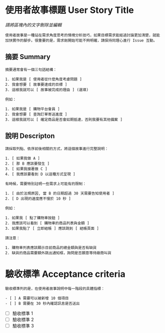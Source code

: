 # 使用者故事標題 User Story Title

*請將區塊內的文字刪除並編輯*

```
使用者故事是一種站在需求角度思考的情境分析技巧，如果目標需求能經過討論更加清楚，就能加快實作的腳步。很重要的是，需求剛開始可能不夠明確，請保持同理心進行 Issue 互動。
```

## 摘要 Summary

```
摘要通常會有一個三句話結構：

1. 如果我是 [ 使用者從什麼角度考慮問題 ]
2. 我會想要 [ 故事要達成的目標 ]
3. 這樣我就可以 [ 故事被完成的理由 ] (選填)

例如：

1. 如果我是 [ 購物平台會員 ]
2. 我會想要 [ 查詢訂單寄送進度 ]
3. 這樣我就可以 [ 確定商品是否會如期抵達，否則我要有其他備案 ]

```


## 說明 Descripton

```
請採取列點、依序前後相關的方式，將這個故事進行完整說明：

1. [ 如果我做 A ]
2. [ 那 B 應該要發生 ]
3. [ 如果我接著做 C ]
4. [ 我應該要看到 D 以這種方式呈現 ]

有時候，需要特別註明一些需求上可能有的限制：

1. [ 由於法規原因, 當 B 的日期超過 30 天需要告知使用者 ]
2. [ D 出現的速度應不慢於 10 秒 ]

例如：

1. 如果我 [ 點了購物車按鈕 ]
2. 我應該可以看到 [ 購物車的商品列表與金額 ]
3. 如果我點了 [ 立即結帳 ] 應該跳到 [ 結帳頁面 ]

請注意：

1. 購物車列表應該顯示目前商品的總金額與是否有缺貨
2. 缺貨的商品需要額外跳出通知框，詢問是否願意等待廠商叫貨

```

# 驗收標準 Acceptance criteria

```
驗收標準列的是，在使用者故事說明中每一階段的具體指標：

- [ ] A 需要可以被新增 10 個項目
- [ ] B 需要在 30 秒內確認訊息是否送出

```

- [ ] 驗收標準 1
- [ ] 驗收標準 2
- [ ] 驗收標準 3